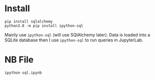 # Install
```shell
pip install sqlalchemy
python3.8 -m pip install ipython-sql
```

Mainly use `ipython-sql` (will use SQlAlchemy later). 
Data is loaded into a SQLite database then I use `ipython-sql` to run queries in JupyterLab.

# NB File
```python
ipython-sql.ipynb
```



